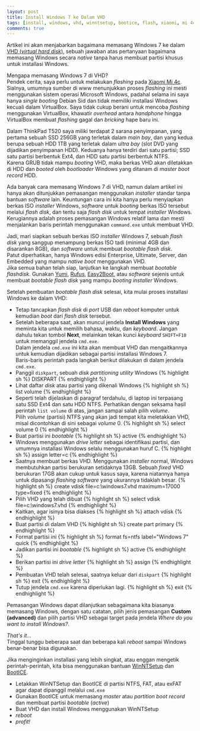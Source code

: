 ```yaml
---
layout: post
title: Install Windows 7 ke Dalam VHD
tags: [install, windows, vhd, winntsetup, bootice, flash, xiaomi, mi 4c]
comments: true
---
```


Artikel ini akan menjabarkan bagaimana memasang Windows 7 ke dalam [VHD (_virtual hard disk_)](https://en.wikipedia.org/wiki/VHD_(file_format)), sebuah jawaban atas pertanyaan bagaimana memasang Windows secara _native_ tanpa harus membuat partisi khusus untuk installasi Windows.

Mengapa memasang Windows 7 di VHD?  
Pendek cerita, saya perlu untuk melakukan _flashing_ pada [Xiaomi Mi 4c](http://www.gsmarena.com/xiaomi_mi_4c-7512.php). Sialnya, umumnya sumber di www menunjukkan proses _flashing_ ini mesti menggunakan sistem operasi Microsoft Windows, padahal selama ini saya hanya _single booting_ Debian Sid dan tidak memiliki installasi Windows kecuali dalam VirtualBox. Saya tidak cukup berani untuk mencoba _flashing_ menggunakan VirtualBox, khawatir _overhead_ antara _handphone_ hingga VirtualBox membuat _flashing_ gagal dan _bricking_ hape baru ini.

Dalam ThinkPad T520 saya miliki terdapat 2 sarana penyimpanan, yang pertama sebuah SSD 256GB yang terletak dalam _main bay_, dan yang kedua berupa sebuah HDD 1TB yang terletak dalam _ultra bay_ (slot DVD yang dijadikan penyimpanan HDD). Keduanya hanya terdiri dari satu partisi; SSD satu partisi berbentuk Ext4, dan HDD satu partisi berbentuk NTFS.  
Karena GRUB tidak mampu _booting_ VHD, maka berkas VHD akan diletakkan di HDD dan _booted_ oleh _bootloader_ Windows yang ditanam di _master boot record_ HDD.

Ada banyak cara memasang Windows 7 di VHD, namun dalam artikel ini hanya akan ditunjukkan pemasangan menggunakan _installer_ standar tanpa bantuan _software_ lain. Keuntungan cara ini kita hanya perlu menyiapkan berkas ISO _installer_ Windows, _software_ untuk _booting_ berkas ISO tersebut melalui _flash disk_, dan tentu saja _flash disk_ untuk tempat _installer_ Windows. Kerugiannya adalah proses pemasangan Windows relatif lama dan mesti menjalankan baris perintah menggunakan `command.exe` untuk membuat VHD.

Jadi, mari siapkan sebuah berkas ISO _installer_ Windows 7, sebuah _flash disk_ yang sanggup menampung berkas ISO tadi (minimal 4GB dan disarankan 8GB), dan _software_ untuk membuat _bootable flash disk_.  
Patut diperhatikan, hanya Windows edisi Enterprise, Ultimate, Server, dan Embedded yang mampu _native boot_ menggunakan VHD.  
Jika semua bahan telah siap, lanjutkan ke langkah membuat _bootable flashdisk_. Gunakan [Yumi](http://www.pendrivelinux.com/yumi-multiboot-usb-creator/), [Rufus](http://rufus.akeo.ie/), [Easy2Boot](http://www.easy2boot.com/), atau _software_ sejenis untuk membuat _bootable flash disk_ yang mampu _booting installer_ Windows.

Setelah pembuatan _bootable flash disk_ selesai, kita mulai proses installasi Windows ke dalam VHD:

- Tetap tancapkan _flash disk_ di _port_ USB dan _reboot_ komputer untuk kemudian _boot_ dari _flash disk_ tersebut.
- Setelah beberapa saat, akan muncul jendela **Install Windows** yang meminta kita untuk memilih bahasa, waktu, dan _keyboard_. Jangan dahulu tekan tombol **Next**, melainkan tekan kunci _keyboard_ `SHIFT+F10` untuk memanggil jendela `cmd.exe`.  
Dalam jendela `cmd.exe` ini kita akan membuat VHD dan mengaitkannya untuk kemudian dijadikan sebagai partisi installasi Windows 7.  
Baris-baris perintah pada langkah berikut dilakukan di dalam jendela `cmd.exe`.
- Panggil `diskpart`, sebuah _disk partitioning utility_ Windows
{% highlight sh %}
DISKPART
{% endhighlight %}
- Lihat daftar _disk_ atau partisi yang dikenali Windows
{% highlight sh %}
list volume
{% endhighlight %}
- Seperti telah dijelaskan di paragraf terdahulu, di laptop ini terpasang satu SSD Ext4 dan satu HDD NTFS. Perhatikan dengan seksama hasil perintah `list volume` di atas, jangan sampai salah pilih _volume_.  
Pilih _volume_ (partisi) NTFS yang akan jadi tempat kita meletakkan VHD, misal dicontohkan di sini sebagai _volume_ 0.
{% highlight sh %}
select volume 0
{% endhighlight %}
- Buat partisi ini _bootable_
{% highlight sh %}
active
{% endhighlight %}
- Windows menggunakan _drive letter_ sebagai identifikasi partisi, dan umumnya installasi Windows selalu menggunakan huruf C.
{% highlight sh %}
assign letter=c
{% endhighlight %}
- Saatnya membuat berkas VHD. Menggunakan _installer_ normal, Windows membutuhkan partisi berukuran setidaknya 13GB. Sebuah _fixed_ VHD berukuran 17GB akan cukup untuk kasus saya, karena niatannya hanya untuk dipasangi _flashing software_ yang ukurannya tidaklah besar.
{% highlight sh %}
create vdisk file=c:\windows7.vhd maximum=17000 type=fixed
{% endhighlight %}
- Pilih VHD yang telah dibuat
{% highlight sh %}
select vdisk file=c:\windows7.vhd
{% endhighlight %}
- Kaitkan, agar isinya bisa diakses
{% highlight sh %}
attach vdisk
{% endhighlight %}
- Buat partisi di dalam VHD
{% highlight sh %}
create part primary
{% endhighlight %}
- Format partisi ini
{% highlight sh %}
format fs=ntfs label="Windows 7" quick
{% endhighlight %}
- Jadikan partisi ini _bootable_
{% highlight sh %}
active
{% endhighlight %}
- Berikan partisi ini _drive letter_
{% highlight sh %}
assign
{% endhighlight %}
- Pembuatan VHD telah selesai, saatnya keluar dari `diskpart`
{% highlight sh %}
exit
{% endhighlight %}
- Tutup jendela `cmd.exe` karena diperlukan lagi.
{% highlight sh %}
exit
{% endhighlight %}

Pemasangan Windows dapat dilanjutkan sebagaimana kita biasanya memasang Windows, dengan satu catatan, pilih jenis pemasangan **Custom (advanced)** dan pilih partisi VHD sebagai target pada jendela _Where do you want to install Windows?_.

_That's it..._  
Tinggal tunggu beberapa saat dan beberapa kali _reboot_ sampai Windows benar-benar bisa digunakan.

Jika menginginkan installasi yang lebih singkat, atau enggan mengetik perintah-perintah, kita bisa menggunakan bantuan [WinNTSetup](http://www.msfn.org/board/topic/149612-winntsetup-v386) dan [BootICE](http://bbs.wuyou.net/forum.php?mod=viewthread&tid=57675).

- Letakkan WinNTSetup dan BootICE di partisi NTFS, FAT, atau exFAT agar dapat dipanggil melalui `cmd.exe`  
- Gunakan BootICE untuk memasang _master_ atau _partition boot record_ dan membuat partisi _bootable_ (_active_)  
- Buat VHD dan install Windows menggunakan WinNTSetup  
- _reboot_  
- _profit!_ 


